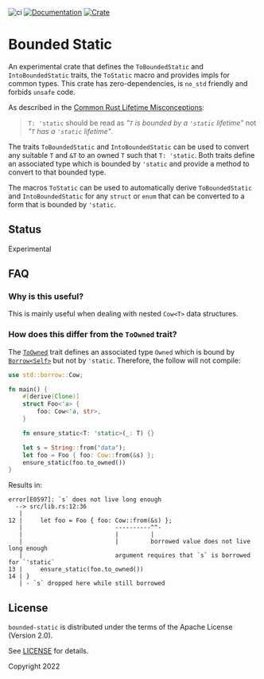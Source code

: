 ![ci](https://github.com/fujiapple852/bounded_static/actions/workflows/ci.yml/badge.svg)
[![Documentation](https://docs.rs/bounded-static/badge.svg)](https://docs.rs/bounded-static)
[![Crate](https://img.shields.io/crates/v/bounded-static.svg)](https://crates.io/crates/bounded-static)

# Bounded Static
An experimental crate that defines the `ToBoundedStatic` and `IntoBoundedStatic` traits, the `ToStatic` macro and 
provides impls for common types.  This crate has zero-dependencies, is `no_std` friendly and forbids `unsafe` code.

As described in
the [Common Rust Lifetime Misconceptions](https://github.com/pretzelhammer/rust-blog/blob/master/posts/common-rust-lifetime-misconceptions.md#2-if-t-static-then-t-must-be-valid-for-the-entire-program):

> `T: 'static` should be read as _"`T` is bounded by a `'static` lifetime"_ not _"`T` has a `'static` lifetime"_.

The traits `ToBoundedStatic` and `IntoBoundedStatic` can be used to convert any suitable `T` and `&T` to an
owned `T` such that `T: 'static`.  Both traits define an associated type which is bounded by `'static` and provide a 
method to convert to that bounded type.

The macros `ToStatic` can be used to automatically derive `ToBoundedStatic` and `IntoBoundedStatic` for any `struct` 
or `enum` that can be converted to a form that is bounded by `'static`.

## Status

Experimental

## FAQ

### Why is this useful?

This is mainly useful when dealing with nested `Cow<T>` data structures.

### How does this differ from the `ToOwned` trait?

The [`ToOwned`](https://doc.rust-lang.org/std/borrow/trait.ToOwned.html) trait defines an associated type `Owned` which
is bound by [`Borrow<Self>`](https://doc.rust-lang.org/std/borrow/trait.Borrow.html) but not by `'static`.  Therefore,
the follow will not compile:

```rust
use std::borrow::Cow;

fn main() {
    #[derive(Clone)]
    struct Foo<'a> {
        foo: Cow<'a, str>,
    }

    fn ensure_static<T: 'static>(_: T) {}

    let s = String::from("data");
    let foo = Foo { foo: Cow::from(&s) };
    ensure_static(foo.to_owned())
}
```

Results in:

```
error[E0597]: `s` does not live long enough
  --> src/lib.rs:12:36
   |
12 |     let foo = Foo { foo: Cow::from(&s) };
   |                          ----------^^-
   |                          |         |
   |                          |         borrowed value does not live long enough
   |                          argument requires that `s` is borrowed for `'static`
13 |     ensure_static(foo.to_owned())
14 | }
   | - `s` dropped here while still borrowed
```

## License

`bounded-static` is distributed under the terms of the Apache License (Version 2.0).

See [LICENSE](LICENSE) for details.

Copyright 2022